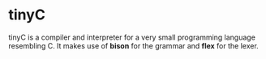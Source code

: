 # tinyC

tinyC is a compiler and interpreter for a very small programming language resembling C. It makes use of **bison** for the grammar and **flex** for the lexer.
